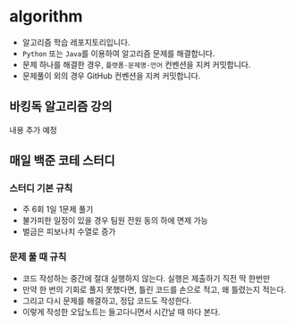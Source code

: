 # algorithm
- 알고리즘 학습 레포지토리입니다. 
- `Python` 또는 `Java`를 이용하여 알고리즘 문제를 해결합니다.
- 문제 하나를 해결한 경우, `플랫폼-문제명-언어` 컨벤션을 지켜 커밋합니다.
- 문제풀이 외의 경우 GitHub 컨벤션을 지켜 커밋합니다.

## 바킹독 알고리즘 강의
내용 추가 예정

## 매일 백준 코테 스터디
### 스터디 기본 규칙
- 주 6회 1일 1문제 풀기
- 불가피한 일정이 있을 경우 팀원 전원 동의 하에 면제 가능
- 벌금은 피보나치 수열로 증가

### 문제 풀 때 규칙
- 코드 작성하는 중간에 절대 실행하지 않는다. 실행은 제출하기 직전 딱 한번만
- 만약 한 번의 기회로 풀지 못했다면, 틀린 코드를 손으로 적고, 왜 틀렸는지 적는다.
- 그리고 다시 문제를 해결하고, 정답 코드도 작성한다.
- 이렇게 작성한 오답노트는 들고다니면서 시간날 때 마다 본다.